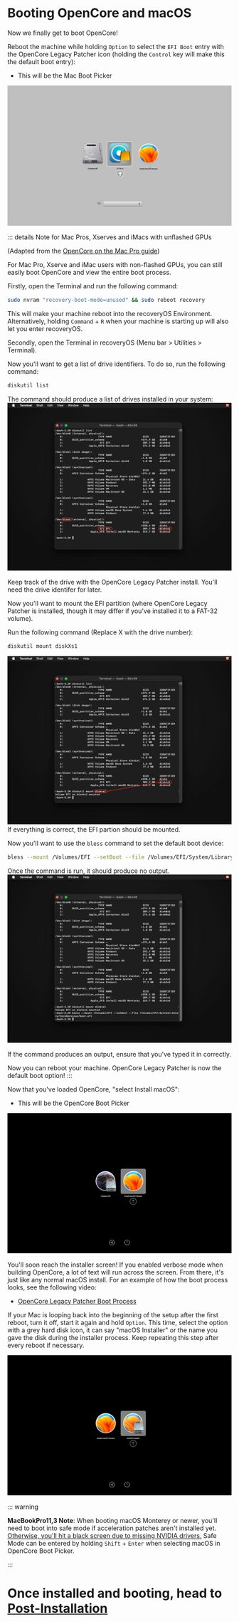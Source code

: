 # Booting OpenCore and macOS

Now we finally get to boot OpenCore!

Reboot the machine while holding `Option` to select the `EFI Boot` entry with the OpenCore Legacy Patcher icon (holding the `Control` key will make this the default boot entry):

* This will be the Mac Boot Picker

![](../images/efi-boot.png)

::: details Note for Mac Pros, Xserves and iMacs with unflashed GPUs

(Adapted from the [OpenCore on the Mac Pro guide](https://forums.macrumors.com/threads/opencore-on-the-mac-pro.2207814/))

For Mac Pro, Xserve and iMac users with non-flashed GPUs, you can still easily boot OpenCore and view the entire boot process.

Firstly, open the Terminal and run the following command:
```sh
sudo nvram "recovery-boot-mode=unused" && sudo reboot recovery
```
This will make your machine reboot into the recoveryOS Environment. Alternatively, holding `Command` + `R` when your machine is starting up will also let you enter recoveryOS.

Secondly, open the Terminal in recoveryOS (Menu bar > Utilities > Terminal).

Now you'll want to get a list of drive identifiers. To do so, run the following command:
```sh
diskutil list
```
The command should produce a list of drives installed in your system:
![](../images/Unflashed-Boot-1.png)

Keep track of the drive with the OpenCore Legacy Patcher install. You'll need the drive identifer for later.

Now you'll want to mount the EFI partition (where OpenCore Legacy Patcher is installed, though it may differ if you've installed it to a FAT-32 volume).

Run the following command (Replace X with the drive number):
```sh
diskutil mount diskXs1
```
![](../images/Unflashed-Boot-2.png)
If everything is correct, the EFI partion should be mounted.

Now you'll want to use the `bless` command to set the default boot device:
```sh
bless --mount /Volumes/EFI --setBoot --file /Volumes/EFI/System/Library/CoreServices/boot.efi
```
Once the command is run, it should produce no output.
![](../images/Unflashed-Boot-3.png)

If the command produces an output, ensure that you've typed it in correctly.

Now you can reboot your machine. OpenCore Legacy Patcher is now the default boot option!
:::

Now that you've loaded OpenCore, "select Install macOS":

* This will be the OpenCore Boot Picker

![](../images/OpenCore-Boot-Picker.png)

You'll soon reach the installer screen! If you enabled verbose mode when building OpenCore, a lot of text will run across the screen. From there, it's just like any normal macOS install. For an example of how the boot process looks, see the following video:

* [OpenCore Legacy Patcher Boot Process](https://youtu.be/AN3zsbQV_n4)

If your Mac is looping back into the beginning of the setup after the first reboot, turn it off, start it again and hold `Option`. This time, select the option with a grey hard disk icon, it can say "macOS Installer" or the name you gave the disk during the installer process. Keep repeating this step after every reboot if necessary.

![](../images/oclp-stuck-firstreboot.png)


::: warning

**MacBookPro11,3 Note**: When booting macOS Monterey or newer, you'll need to boot into safe mode if acceleration patches aren't installed yet. [Otherwise, you'll hit a black screen due to missing NVIDIA drivers.](https://github.com/dortania/OpenCore-Legacy-Patcher/issues/522) Safe Mode can be entered by holding `Shift` + `Enter` when selecting macOS in OpenCore Boot Picker.

:::

# Once installed and booting, head to [Post-Installation](./POST-INSTALL.md)
